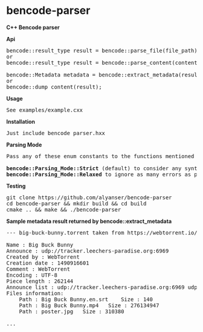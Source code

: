 # bencode-parser

<b>C++ Bencode parser</b>

<b>Api</b>
<pre>
bencode::result_type result = bencode::parse_file(file_path);
or
bencode::result_type result = bencode::parse_content(content);

bencode::Metadata metadata = bencode::extract_metadata(result);
or
bencode::dump_content(result);
</pre>

<b>Usage</b><br>
<pre>
See examples/example.cxx
</pre>

<b>Installation</b>
<pre>
Just include bencode_parser.hxx
</pre>
</pre>
<b>Parsing Mode</b>
<pre>
Pass any of these enum constants to the functions mentioned in Api.<Br>
<b>bencode::Parsing_Mode::Strict</b> (default) to consider any syntax error as fatal and throw.
<b>bencode::Parsing_Mode::Relaxed</b> to ignore as many errors as possible.
</pre>
<b>Testing</b>
<pre>
git clone https://github.com/alyanser/bencode-parser
cd bencode-parser && mkdir build && cd build 
cmake .. && make && ./bencode-parser 
</pre>

<b>Sample metadata result returned by bencode::extract_metadata</b>
<pre>
--- big-buck-bunny.torrent taken from https://webtorrent.io/free-torrents ---

Name : Big Buck Bunny
Announce : udp://tracker.leechers-paradise.org:6969
Created by : WebTorrent <https://webtorrent.io>
Creation date : 1490916601
Comment : WebTorrent <https://webtorrent.io>
Encoding : UTF-8
Piece length : 262144
Announce list : udp://tracker.leechers-paradise.org:6969 udp://tracker.coppersurfer.tk:6969 ...
Files information:
	Path : Big Buck Bunny.en.srt	Size : 140
	Path : Big Buck Bunny.mp4	Size : 276134947
	Path : poster.jpg	Size : 310380
  
...
</pre>
